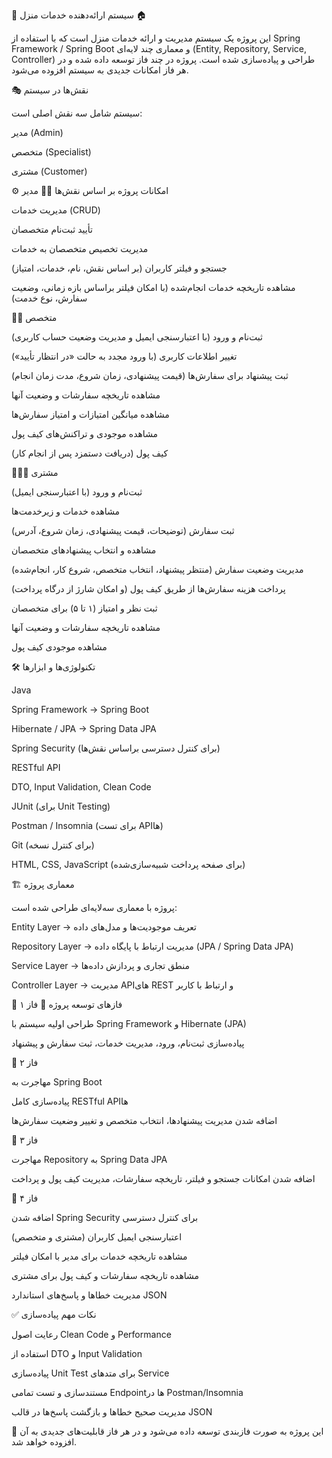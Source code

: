 📄 
سیستم ارائه‌دهنده خدمات منزل 🏠

این پروژه یک سیستم مدیریت و ارائه خدمات منزل است که با استفاده از Spring Framework / Spring Boot و معماری چند لایه‌ای (Entity, Repository, Service, Controller) طراحی و پیاده‌سازی شده است.
پروژه در چند فاز توسعه داده شده و در هر فاز امکانات جدیدی به سیستم افزوده می‌شود.

🎭 نقش‌ها در سیستم

سیستم شامل سه نقش اصلی است:

مدیر (Admin)

متخصص (Specialist)

مشتری (Customer)

⚙️ امکانات پروژه بر اساس نقش‌ها
👨‍💼 مدیر

مدیریت خدمات (CRUD)

تأیید ثبت‌نام متخصصان

مدیریت تخصیص متخصصان به خدمات

جستجو و فیلتر کاربران (بر اساس نقش، نام، خدمات، امتیاز)

مشاهده تاریخچه خدمات انجام‌شده (با امکان فیلتر براساس بازه زمانی، وضعیت سفارش، نوع خدمت)

👨‍🔧 متخصص

ثبت‌نام و ورود (با اعتبارسنجی ایمیل و مدیریت وضعیت حساب کاربری)

تغییر اطلاعات کاربری (با ورود مجدد به حالت «در انتظار تأیید»)

ثبت پیشنهاد برای سفارش‌ها (قیمت پیشنهادی، زمان شروع، مدت زمان انجام)

مشاهده تاریخچه سفارشات و وضعیت آنها

مشاهده میانگین امتیازات و امتیاز سفارش‌ها

مشاهده موجودی و تراکنش‌های کیف پول

کیف پول (دریافت دستمزد پس از انجام کار)

👨‍👩‍👧 مشتری

ثبت‌نام و ورود (با اعتبارسنجی ایمیل)

مشاهده خدمات و زیرخدمت‌ها

ثبت سفارش (توضیحات، قیمت پیشنهادی، زمان شروع، آدرس)

مشاهده و انتخاب پیشنهادهای متخصصان

مدیریت وضعیت سفارش (منتظر پیشنهاد، انتخاب متخصص، شروع کار، انجام‌شده)

پرداخت هزینه سفارش‌ها از طریق کیف پول (و امکان شارژ از درگاه پرداخت)

ثبت نظر و امتیاز (۱ تا ۵) برای متخصصان

مشاهده تاریخچه سفارشات و وضعیت آنها

مشاهده موجودی کیف پول

🛠️ تکنولوژی‌ها و ابزارها

Java

Spring Framework → Spring Boot

Hibernate / JPA → Spring Data JPA

Spring Security (برای کنترل دسترسی براساس نقش‌ها)

RESTful API

DTO, Input Validation, Clean Code

JUnit (برای Unit Testing)

Postman / Insomnia (برای تست APIها)

Git (برای کنترل نسخه)

HTML, CSS, JavaScript (برای صفحه پرداخت شبیه‌سازی‌شده)

🏗️ معماری پروژه

پروژه با معماری سه‌لایه‌ای طراحی شده است:

Entity Layer → تعریف موجودیت‌ها و مدل‌های داده

Repository Layer → مدیریت ارتباط با پایگاه داده (JPA / Spring Data JPA)

Service Layer → منطق تجاری و پردازش داده‌ها

Controller Layer → مدیریت APIهای REST و ارتباط با کاربر

🚀 فازهای توسعه پروژه
🔹 فاز ۱

طراحی اولیه سیستم با Spring Framework و Hibernate (JPA)

پیاده‌سازی ثبت‌نام، ورود، مدیریت خدمات، ثبت سفارش و پیشنهاد

🔹 فاز ۲

مهاجرت به Spring Boot

پیاده‌سازی کامل RESTful APIها

اضافه شدن مدیریت پیشنهادها، انتخاب متخصص و تغییر وضعیت سفارش‌ها

🔹 فاز ۳

مهاجرت Repository به Spring Data JPA

اضافه شدن امکانات جستجو و فیلتر، تاریخچه سفارشات، مدیریت کیف پول و پرداخت

🔹 فاز ۴

اضافه شدن Spring Security برای کنترل دسترسی

اعتبارسنجی ایمیل کاربران (مشتری و متخصص)

مشاهده تاریخچه خدمات برای مدیر با امکان فیلتر

مشاهده تاریخچه سفارشات و کیف پول برای مشتری

مدیریت خطاها و پاسخ‌های استاندارد JSON

✅ نکات مهم پیاده‌سازی

رعایت اصول Clean Code و Performance

استفاده از DTO و Input Validation

پیاده‌سازی Unit Test برای متدهای Service

مستندسازی و تست تمامی Endpointها در Postman/Insomnia

مدیریت صحیح خطاها و بازگشت پاسخ‌ها در قالب JSON

📌 این پروژه به صورت فازبندی توسعه داده می‌شود و در هر فاز قابلیت‌های جدیدی به آن افزوده خواهد شد.
